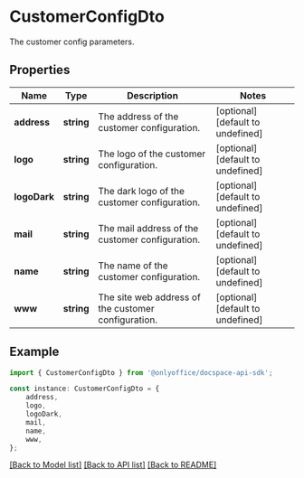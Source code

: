 # CustomerConfigDto

The customer config parameters.

## Properties

Name | Type | Description | Notes
------------ | ------------- | ------------- | -------------
**address** | **string** | The address of the customer configuration. | [optional] [default to undefined]
**logo** | **string** | The logo of the customer configuration. | [optional] [default to undefined]
**logoDark** | **string** | The dark logo of the customer configuration. | [optional] [default to undefined]
**mail** | **string** | The mail address of the customer configuration. | [optional] [default to undefined]
**name** | **string** | The name of the customer configuration. | [optional] [default to undefined]
**www** | **string** | The site web address of the customer configuration. | [optional] [default to undefined]

## Example

```typescript
import { CustomerConfigDto } from '@onlyoffice/docspace-api-sdk';

const instance: CustomerConfigDto = {
    address,
    logo,
    logoDark,
    mail,
    name,
    www,
};
```

[[Back to Model list]](../README.md#documentation-for-models) [[Back to API list]](../README.md#documentation-for-api-endpoints) [[Back to README]](../README.md)
